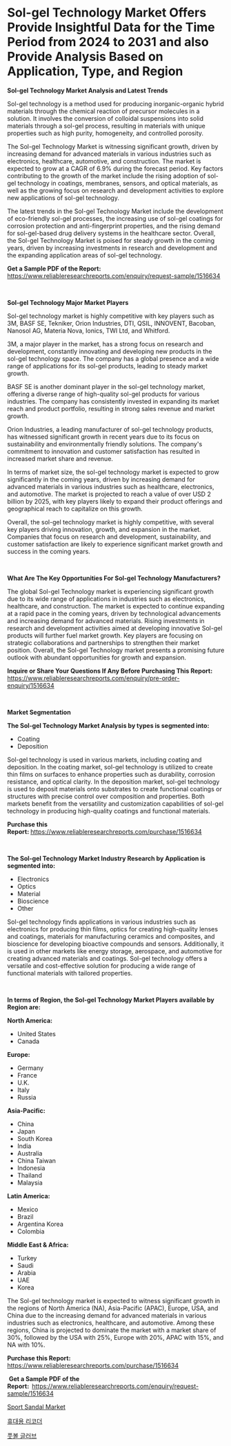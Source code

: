 <p><h1>Sol-gel Technology Market Offers Provide Insightful Data for the Time Period from 2024 to 2031 and also Provide Analysis Based on Application, Type, and Region</h1></p><p><strong>Sol-gel Technology Market Analysis and Latest Trends</strong></p>
<p><p>Sol-gel technology is a method used for producing inorganic-organic hybrid materials through the chemical reaction of precursor molecules in a solution. It involves the conversion of colloidal suspensions into solid materials through a sol-gel process, resulting in materials with unique properties such as high purity, homogeneity, and controlled porosity.</p><p>The Sol-gel Technology Market is witnessing significant growth, driven by increasing demand for advanced materials in various industries such as electronics, healthcare, automotive, and construction. The market is expected to grow at a CAGR of 6.9% during the forecast period. Key factors contributing to the growth of the market include the rising adoption of sol-gel technology in coatings, membranes, sensors, and optical materials, as well as the growing focus on research and development activities to explore new applications of sol-gel technology.</p><p>The latest trends in the Sol-gel Technology Market include the development of eco-friendly sol-gel processes, the increasing use of sol-gel coatings for corrosion protection and anti-fingerprint properties, and the rising demand for sol-gel-based drug delivery systems in the healthcare sector. Overall, the Sol-gel Technology Market is poised for steady growth in the coming years, driven by increasing investments in research and development and the expanding application areas of sol-gel technology.</p></p>
<p><strong>Get a Sample PDF of the Report:&nbsp;</strong> <a href="https://www.reliableresearchreports.com/enquiry/request-sample/1516634">https://www.reliableresearchreports.com/enquiry/request-sample/1516634</a></p>
<p>&nbsp;</p>
<p><strong>Sol-gel Technology Major Market Players</strong></p>
<p><p>Sol-gel technology market is highly competitive with key players such as 3M, BASF SE, Tekniker, Orion Industries, DTI, QSIL, INNOVENT, Bacoban, Nanosol AG, Materia Nova, Ionics, TWI Ltd, and Whitford.</p><p>3M, a major player in the market, has a strong focus on research and development, constantly innovating and developing new products in the sol-gel technology space. The company has a global presence and a wide range of applications for its sol-gel products, leading to steady market growth.</p><p>BASF SE is another dominant player in the sol-gel technology market, offering a diverse range of high-quality sol-gel products for various industries. The company has consistently invested in expanding its market reach and product portfolio, resulting in strong sales revenue and market growth.</p><p>Orion Industries, a leading manufacturer of sol-gel technology products, has witnessed significant growth in recent years due to its focus on sustainability and environmentally friendly solutions. The company's commitment to innovation and customer satisfaction has resulted in increased market share and revenue.</p><p>In terms of market size, the sol-gel technology market is expected to grow significantly in the coming years, driven by increasing demand for advanced materials in various industries such as healthcare, electronics, and automotive. The market is projected to reach a value of over USD 2 billion by 2025, with key players likely to expand their product offerings and geographical reach to capitalize on this growth. </p><p>Overall, the sol-gel technology market is highly competitive, with several key players driving innovation, growth, and expansion in the market. Companies that focus on research and development, sustainability, and customer satisfaction are likely to experience significant market growth and success in the coming years.</p></p>
<p>&nbsp;</p>
<p><strong>What Are The Key Opportunities For Sol-gel Technology Manufacturers?</strong></p>
<p><p>The global Sol-gel Technology market is experiencing significant growth due to its wide range of applications in industries such as electronics, healthcare, and construction. The market is expected to continue expanding at a rapid pace in the coming years, driven by technological advancements and increasing demand for advanced materials. Rising investments in research and development activities aimed at developing innovative Sol-gel products will further fuel market growth. Key players are focusing on strategic collaborations and partnerships to strengthen their market position. Overall, the Sol-gel Technology market presents a promising future outlook with abundant opportunities for growth and expansion.</p></p>
<p><strong>Inquire or Share Your Questions If Any Before Purchasing This Report:</strong> <a href="https://www.reliableresearchreports.com/enquiry/pre-order-enquiry/1516634">https://www.reliableresearchreports.com/enquiry/pre-order-enquiry/1516634</a></p>
<p>&nbsp;</p>
<p><strong>Market Segmentation</strong></p>
<p><strong>The Sol-gel Technology Market Analysis by types is segmented into:</strong></p>
<p><ul><li>Coating</li><li>Deposition</li></ul></p>
<p><p>Sol-gel technology is used in various markets, including coating and deposition. In the coating market, sol-gel technology is utilized to create thin films on surfaces to enhance properties such as durability, corrosion resistance, and optical clarity. In the deposition market, sol-gel technology is used to deposit materials onto substrates to create functional coatings or structures with precise control over composition and properties. Both markets benefit from the versatility and customization capabilities of sol-gel technology in producing high-quality coatings and functional materials.</p></p>
<p><strong>Purchase this Report:&nbsp;</strong><a href="https://www.reliableresearchreports.com/purchase/1516634">https://www.reliableresearchreports.com/purchase/1516634</a></p>
<p>&nbsp;</p>
<p><strong>The Sol-gel Technology Market Industry Research by Application is segmented into:</strong></p>
<p><ul><li>Electronics</li><li>Optics</li><li>Material</li><li>Bioscience</li><li>Other</li></ul></p>
<p><p>Sol-gel technology finds applications in various industries such as electronics for producing thin films, optics for creating high-quality lenses and coatings, materials for manufacturing ceramics and composites, and bioscience for developing bioactive compounds and sensors. Additionally, it is used in other markets like energy storage, aerospace, and automotive for creating advanced materials and coatings. Sol-gel technology offers a versatile and cost-effective solution for producing a wide range of functional materials with tailored properties.</p></p>
<p>&nbsp;</p>
<p><strong>In terms of Region, the Sol-gel Technology Market Players available by Region are:</strong></p>
<p>
    <p> <strong> North America: </strong>
        <ul>
            <li>United States</li>
            <li>Canada</li>
        </ul>
        </p> 
    <p> <strong> Europe: </strong>
        <ul>
            <li>Germany</li>
            <li>France</li>
            <li>U.K.</li>
            <li>Italy</li>
            <li>Russia</li>
        </ul>
        </p> 
    <p> <strong> Asia-Pacific: </strong>
        <ul>
            <li>China</li>
            <li>Japan</li>
            <li>South Korea</li>
            <li>India</li>
            <li>Australia</li>
            <li>China Taiwan</li>
            <li>Indonesia</li>
            <li>Thailand</li>
            <li>Malaysia</li>
        </ul>
        </p> 
    <p> <strong> Latin America: </strong>
        <ul>
            <li>Mexico</li>
            <li>Brazil</li>
            <li>Argentina Korea</li>
            <li>Colombia</li>
        </ul>
        </p> 
    <p> <strong> Middle East & Africa: </strong>
        <ul>
            <li>Turkey</li>
            <li>Saudi</li>
            <li>Arabia</li>
            <li>UAE</li>
            <li>Korea</li>
        </ul>
    </p>
    </p>
<p><p>The Sol-gel technology market is expected to witness significant growth in the regions of North America (NA), Asia-Pacific (APAC), Europe, USA, and China due to the increasing demand for advanced materials in various industries such as electronics, healthcare, and automotive. Among these regions, China is projected to dominate the market with a market share of 30%, followed by the USA with 25%, Europe with 20%, APAC with 15%, and NA with 10%.</p></p>
<p><strong>Purchase this Report: </strong><a href="https://www.reliableresearchreports.com/purchase/1516634">https://www.reliableresearchreports.com/purchase/1516634</a></p>
<p>&nbsp;<strong>Get a Sample PDF of the Report:&nbsp;&nbsp;</strong><a href="https://www.reliableresearchreports.com/enquiry/request-sample/1516634">https://www.reliableresearchreports.com/enquiry/request-sample/1516634</a></p>
<p><strong></strong></p>
<p><p><a href="https://view.publitas.com/reportprime-1/sport-sandal-market-size-growth-and-forecast-from-2024-2031/">Sport Sandal Market</a></p><p><a href="https://medium.com/@jguiamba/%ED%9C%B4%EB%8C%80%EC%9A%A9-%EB%85%B9%EC%9D%8C%EA%B8%B0-%EC%8B%9C%EC%9E%A5-%EC%8B%9C%EC%9E%A5-cagr-%EC%8B%9C%EC%9E%A5-%ED%8A%B8%EB%A0%8C%EB%93%9C-%EB%B0%8F-%EC%84%B1%EC%9E%A5-%EC%A0%84%EB%9E%B5%EC%97%90-%EB%8C%80%ED%95%9C-%ED%86%B5%EC%B0%B0%EB%A0%A5-98e833bb4dc2">휴대용 리코더</a></p><p><a href="https://medium.com/@wrold0f/%EC%B6%95%EA%B5%AC-%EC%9E%A5%EA%B0%91-%EC%8B%9C%EC%9E%A5-%EC%9D%B8%EC%82%AC%EC%9D%B4%ED%8A%B8-%EC%8B%9C%EC%9E%A5-%EB%8F%99%ED%96%A5-%EC%84%B1%EC%9E%A5-2024%EB%85%84%EB%B6%80%ED%84%B0-2031%EB%85%84%EA%B9%8C%EC%A7%80-%EC%98%88%EC%B8%A1-16bb07e9e8ff">풋볼 글러브</a></p></p>